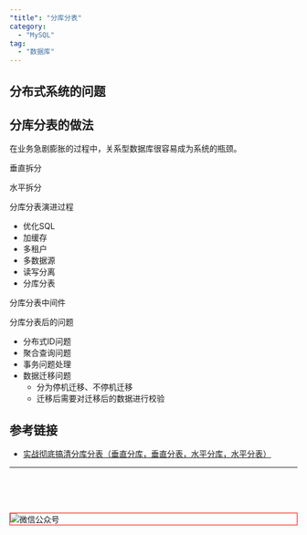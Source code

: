 ```yaml
---
"title": "分库分表"
category:
  - "MySQL"
tag:
  - "数据库"
---
```


## 分布式系统的问题 



## 分库分表的做法

在业务急剧膨胀的过程中，关系型数据库很容易成为系统的瓶颈。


垂直拆分

水平拆分



分库分表演进过程

- 优化SQL
- 加缓存
- 多租户
- 多数据源
- 读写分离 
- 分库分表 

分库分表中间件

分库分表后的问题
- 分布式ID问题
- 聚合查询问题
- 事务问题处理
- 数据迁移问题
  - 分为停机迁移、不停机迁移
  - 迁移后需要对迁移后的数据进行校验

## 参考链接

- [实战彻底搞清分库分表（垂直分库，垂直分表，水平分库，水平分表）](https://cloud.tencent.com/developer/article/1819045)

---

<br /><br /><br />

<img style="border:1px red solid; display:block; margin:0 auto;" src="https://tianqingxiaozhu.oss-cn-shenzhen.aliyuncs.com/img/qrcode.jpg" alt="微信公众号" />


